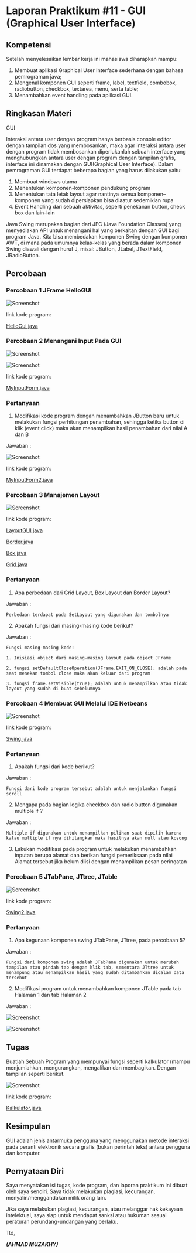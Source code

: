 # Laporan Praktikum #11 - GUI (Graphical User Interface)  

## Kompetensi

Setelah menyelesaikan lembar kerja ini mahasiswa diharapkan mampu: 
1. Membuat aplikasi Graphical User Interface sederhana dengan bahasa pemrograman java; 
2. Mengenal komponen GUI seperti frame, label, textfield, combobox, radiobutton, checkbox, textarea, menu, serta table; 
3. Menambahkan event handling pada aplikasi GUI. 
 

## Ringkasan Materi
GUI 

Interaksi antara user dengan program hanya berbasis console editor dengan tampilan dos yang membosankan, maka agar interaksi antara user dengan program tidak membosankan diperlukanlah sebuah interface yang menghubungkan antara user dengan  program dengan tampilan grafis, interface ini dinamakan dengan GUI(Graphical User Interface). Dalam pemrograman GUI terdapat beberapa bagian yang harus dilakukan yaitu: 

1. Membuat windows utama  
2. Menentukan komponen-komponen pendukung    program  
3. Menentukan tata letak layout agar nantinya semua komponen–komponen yang sudah dipersiapkan bisa diaatur sedemikian rupa  
4. Event Handling dari sebuah aktivitas, seperti penekanan button, check box dan lain-lain
 
Java Swing merupakan bagian dari JFC (Java Foundation Classes) yang menyediakan API untuk menangani hal yang berkaitan dengan GUI bagi program Java.  Kita bisa membedakan komponen Swing dengan komponen AWT, di mana pada umumnya kelas-kelas yang berada dalam komponen Swing diawali dengan huruf J, misal: JButton, JLabel, JTextField, JRadioButton. 
 
 
 
## Percobaan

### Percobaan 1 JFrame HelloGUI

![Screenshot](img/Percobaan1.jpg)

link kode program: 

[HelloGui.java](../../src/11_GUI/HelloGui1841720116zakhy.java)

### Percobaan 2 Menangani Input Pada GUI

![Screenshot](img/Percobaan2.jpg)



![Screenshot](img/Percobaan2a.jpg)

link kode program: 

[MyInputForm.java](../../src/11_GUI/MyInputForm1841720116zakhy.java)

### Pertanyaan

1. Modifikasi kode program dengan menambahkan JButton baru untuk melakukan fungsi perhitungan penambahan, sehingga ketika button di klik (event click) maka akan menampilkan hasil penambahan dari nilai A dan B
  
Jawaban :

![Screenshot](img/Percobaan2.jpg)

link kode program: 

[MyInputForm2.java](../../src/11_GUI/MyInputForm21841720116zakhy.java)

### Percobaan 3 Manajemen Layout

![Screenshot](img/Percobaan3.jpg)

link kode program: 

[LayoutGUI.java](../../src/11_GUI/LayoutGUI1841720116zakhy.java)

[Border.java](../../src/11_GUI/Border1841720116zakhy.java)

[Box.java](../../src/11_GUI/Box1841720116zakhy.java)

[Grid.java](../../src/11_GUI/Grid1841720116zakhy.java)


### Pertanyaan

1. Apa perbedaan dari Grid Layout, Box Layout dan Border Layout?

Jawaban :

    Perbedaan terdapat pada SetLayout yang digunakan dan tombolnya

2. Apakah fungsi dari masing-masing kode berikut? 

Jawaban :

    Fungsi masing-masing kode:

    1. Inisiasi object dari masing-masing layout pada object JFrame

    2. fungsi setDefaultCloseOperation(JFrame.EXIT_ON_CLOSE); adalah pada saat menekan tombol close maka akan keluar dari program

    3. fungsi frame.setVisible(true); adalah untuk menampilkan atau tidak layout yang sudah di buat sebelumnya

### Percobaan 4 Membuat GUI Melalui IDE Netbeans 

![Screenshot](img/PercobaanSwing.jpg)

link kode program: 

[Swing.java](../../src/11_GUI/percobaanGui/Swing1841720116zakhy.java)

### Pertanyaan

1. Apakah fungsi dari kode berikut?

Jawaban :

    Fungsi dari kode program tersebut adalah untuk menjalankan fungsi scroll

2.  Mengapa pada bagian logika checkbox dan radio button digunakan multiple if ?

Jawaban :

    Multiple if digunakan untuk menampilkan pilihan saat dipilih karena kalau multiple if nya dihilangkan maka hasilnya akan null atau kosong

3. Lakukan modifikasi pada program untuk melakukan menambahkan inputan berupa alamat dan berikan fungsi pemeriksaan pada nilai Alamat tersebut jika belum diisi dengan menampilkan pesan peringatan

### Percobaan 5 JTabPane, JTtree, JTable  

![Screenshot](img/PercobaanSwing2a.jpg)

link kode program: 

[Swing2.java](../../src/11_GUI/PercobaanGioSwing21841720116zakhy.java)

### Pertanyaan

1. Apa kegunaan komponen swing JTabPane, JTtree, pada percobaan 5? 

Jawaban :

    Fungsi dari komponen swing adalah JTabPane digunakan untuk merubah tampilan atau pindah tab dengan klik tab, sementara JTtree untuk menampung atau menampilkan hasil yang sudah ditambahkan didalam data tersebut

2. Modifikasi program untuk menambahkan komponen JTable pada tab Halaman 1 dan tab Halaman 2 

Jawaban :

![Screenshot](img/PercobaanSwing2b.jpg)

![Screenshot](img/PercobaanSwing2c.jpg)

## Tugas
Buatlah Sebuah Program yang mempunyai fungsi seperti kalkulator (mampu menjumlahkan, mengurangkan, mengalikan dan membagikan. Dengan tampilan seperti berikut. 

![Screenshot](img/Kalkulator.jpg)

link kode program: 

[Kalkulator.java](../../src/11_GUI/Kalkulator/Kalkulator21841720116zakhy.java)

## Kesimpulan

GUI adalah jenis antarmuka pengguna yang menggunakan metode interaksi pada peranti elektronik secara grafis (bukan perintah teks) antara pengguna dan komputer.

## Pernyataan Diri

Saya menyatakan isi tugas, kode program, dan laporan praktikum ini dibuat oleh saya sendiri. Saya tidak melakukan plagiasi, kecurangan, menyalin/menggandakan milik orang lain.

Jika saya melakukan plagiasi, kecurangan, atau melanggar hak kekayaan intelektual, saya siap untuk mendapat sanksi atau hukuman sesuai peraturan perundang-undangan yang berlaku.

Ttd,

***(AHMAD MUZAKHY)***